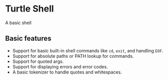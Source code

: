 # Turtle Shell

A basic shell

## Basic features
- Support for basic built-in shell commands like `cd`, `exit`, and handling `EOF`.
- Support for absolute paths or PATH lookup for commands.
- Support for quoted args.
- Support for displaying errors and error codes.
- A basic tokenizer to handle quotes and whitespaces.

